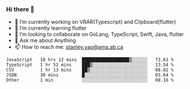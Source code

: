 ### Hi there 👋

- 🔭 I’m currently working on VRAR(Typescript) and Clipboard(flutter) 
- 🌱 I’m currently learning flutter
- 👯 I’m looking to collaborate on GoLang, TypeScript, Swift, Java, flutter
- 💬 Ask me about Anything
- 📫 How to reach me: stanley.yao@ama.ab.ca


<!--START_SECTION:waka-->
```text
JavaScript   10 hrs 12 mins  ██████████████████▒░░░░░░   73.61 % 
TypeScript   1 hr 52 mins    ███▒░░░░░░░░░░░░░░░░░░░░░   13.54 % 
CSV          1 hr 13 mins    ██▒░░░░░░░░░░░░░░░░░░░░░░   08.82 % 
JSON         30 mins         █░░░░░░░░░░░░░░░░░░░░░░░░   03.64 % 
Other        1 min           ░░░░░░░░░░░░░░░░░░░░░░░░░   00.16 % 
```
<!--END_SECTION:waka-->
